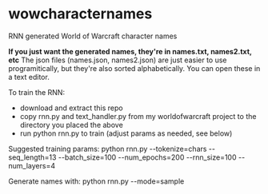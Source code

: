# wowcharacternames
RNN generated World of Warcraft character names

**If you just want the generated names, they're in names.txt, names2.txt, etc**
The json files (names.json, names2.json) are just easier to use programitically, but they're also sorted alphabetically. You can open these in a text editor.


To train the RNN:
 - download and extract this repo
 - copy rnn.py and text_handler.py from my worldofwarcraft project to the directory you placed the above
 - run python rnn.py to train (adjust params as needed, see below)

Suggested training params:
python rnn.py --tokenize=chars --seq_length=13 --batch_size=100 --num_epochs=200 --rnn_size=100 --num_layers=4

Generate names with:
python rnn.py --mode=sample
